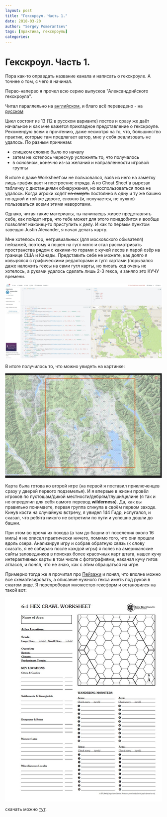 ```yaml
---
layout: post
title: "Гекскроул. Часть 1."
date: 2018-03-20
author: "Sergey Pomerantsev"
tags: [практика, гекскроулы]
categories:
---
```


# Гекскроул. Часть 1.

Пора как-то оправдать название канала и написать о гекскроуле. А точнее о том, с чего я начинал.

Перво-наперво я прочел всю серию выпусков "Александрийского гекскроула". 

Читал параллельно на [английском](http://thealexandrian.net/wordpress/17308/roleplaying-games/hexcrawl), и благо всё переведено - на [русском](https://pnprpg.ru/blog/2016/01/15/thealexandrian-hexcrawl-p1)

Цикл состоит из 13 (12 в русском варианте) постов и сразу же даёт начальное и как мне кажется прикладное представление о гекскроуле. Рекомендую всем к прочтению, даже несмотря на то, что, большинство практик, которые там предлагает автор, мне у себя реализовать не удалось. По разным причинам:

- слишком сложно было по началу
- затем не хотелось чересчур усложнять то, что получалось
- в основном, конечно из-за желаний и направленности игровой группы

В итоге я даже Worksheet'ом не пользовался, взяв из него на заметку лишь график вахт и построение отряда. А из Cheat Sheet'а вырезал табличку с дистанциями обнаружения, но воспользоваться пока не удалось. Когда игроки ходят ~~на смерть~~ постоянно в одну и ту же башню по одной и той же дороге, сложно (и, получается, не нужно) пользоваться всеми этими наворотами.

Однако, читая такие материалы, ты начинаешь живее представлять себе, как пойдет игра, что тебе может для этого понадобится и вообще позволяет наконец-то приступить к делу. И как то первым пунктом завещал Justin Alexander, я начал делать карту.

Мне хотелось гор, нетривиальных (для московского обывателя) пейзажей, поэтому я пошел на гугл мэпс и стал рассматривать пространства рядом с какими-то горами с кучей лесов и парой озёр на границе США и Канады. Представить себе не можете, как долго я ковырялся с графическими редакторами и гугл картами (порывался даже наложить гексы на сами гугл карты, но писать код очень не хотелось, а руками удалось сделать лишь 2-3 гекса, и заняло это КУЧУ времени. 

![](/assets/images/hexcrawl_1_1.jpg)

В итоге получилось то, что можно увидеть на картинке:

![](/assets/images/hexcrawl_1_2.jpg)

Карта была готова ко второй игре (на первой я поставил приключенцев сразу у дверей первого подземелья). И я впервые в жизни провёл игроков по пустошам/дикой местности/дебрям/глуши/целине (я так и не определил для себя самого перевод **wilderness**). Да, как вы правильно понимаете, первая группа сгинула в своём первом заходе. Кинув кости на случайную встречу, я увидел 1d4 Гидр, испугался, и сказал, что ребята никого не встретили по пути и успешно дошли до башни.

При этом во время их похода (а там до башни от поселения около 16 миль) я не описал практически ничего, помимо того, что они прошли вдоль озера. Анализируя игру и собрав обратную связь (к слову сказать, я её собираю после каждой игры) я полез на американские сайты заповедников в поисках более красочных карт штата, нашел кучу интерактивных карты в том числе с фотографиями, накачал кучу гигов атласов, и понял, что не знаю, как с этим обращаться на игре.

Примерно тогда же я прочитал про [Пейзажи](http://eastern-lands.blogspot.com/2017/12/blog-post_7.html) и понял, что вполне можно все схематизировать, а описание нужного гекса иметь под рукой в сжатом виде. Я перепробовал множество гексформ и остановился на такой вот: 

![](/assets/images/hexcrawl_1_3.jpg)

скачать можно [тут](https://www.drivethrurpg.com/product/124393/AX2a-Sandbox-Resources-Hex-Map-Pack).
